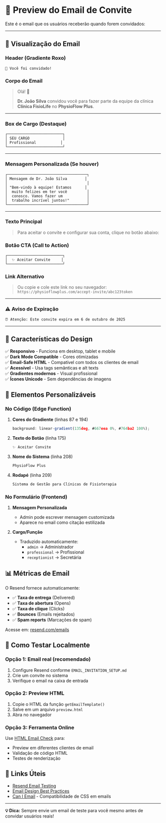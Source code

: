 # 📧 Preview do Email de Convite

Este é o email que os usuários receberão quando forem convidados:

---

## 📱 Visualização do Email

### Header (Gradiente Roxo)
```
🎉 Você foi convidado!
```

### Corpo do Email

> Olá! 👋
>
> **Dr. João Silva** convidou você para fazer parte da equipe da clínica **Clínica FisioLife** no **PhysioFlow Plus**.

---

### Box de Cargo (Destaque)
```
┌─────────────────────────┐
│ SEU CARGO               │
│ Profissional           │
└─────────────────────────┘
```

---

### Mensagem Personalizada (Se houver)
```
┌────────────────────────────────────┐
│ Mensagem de Dr. João Silva        │
│                                    │
│ "Bem-vindo à equipe! Estamos      │
│  muito felizes em ter você         │
│  conosco. Vamos fazer um           │
│  trabalho incrível juntos!"        │
└────────────────────────────────────┘
```

---

### Texto Principal

> Para aceitar o convite e configurar sua conta, clique no botão abaixo:

### Botão CTA (Call to Action)
```
┌─────────────────────────┐
│  ✨ Aceitar Convite     │
└─────────────────────────┘
```

### Link Alternativo

> Ou copie e cole este link no seu navegador:
> `https://physioflowplus.com/accept-invite/abc123token`

---

### ⚠️ Aviso de Expiração
```
⏰ Atenção: Este convite expira em 6 de outubro de 2025
```

---

## 🎨 Características do Design

✅ **Responsivo** - Funciona em desktop, tablet e mobile  
✅ **Dark Mode Compatible** - Cores otimizadas  
✅ **Email-Safe HTML** - Compatível com todos os clientes de email  
✅ **Acessível** - Usa tags semânticas e alt texts  
✅ **Gradientes modernos** - Visual profissional  
✅ **Ícones Unicode** - Sem dependências de imagens  

## 🎯 Elementos Personalizáveis

### No Código (Edge Function)

1. **Cores do Gradiente** (linhas 87 e 194)
   ```typescript
   background: linear-gradient(135deg, #667eea 0%, #764ba2 100%);
   ```

2. **Texto do Botão** (linha 175)
   ```html
   ✨ Aceitar Convite
   ```

3. **Nome do Sistema** (linha 208)
   ```html
   PhysioFlow Plus
   ```

4. **Rodapé** (linha 209)
   ```html
   Sistema de Gestão para Clínicas de Fisioterapia
   ```

### No Formulário (Frontend)

1. **Mensagem Personalizada**
   - Admin pode escrever mensagem customizada
   - Aparece no email como citação estilizada

2. **Cargo/Função**
   - Traduzido automaticamente:
     - `admin` → Administrador
     - `professional` → Profissional
     - `receptionist` → Secretária

## 📊 Métricas de Email

O Resend fornece automaticamente:

- ✅ **Taxa de entrega** (Delivered)
- ✅ **Taxa de abertura** (Opens)
- ✅ **Taxa de clique** (Clicks)
- ✅ **Bounces** (Emails rejeitados)
- ✅ **Spam reports** (Marcações de spam)

Acesse em: [resend.com/emails](https://resend.com/emails)

## 🧪 Como Testar Localmente

### Opção 1: Email real (recomendado)

1. Configure Resend conforme `EMAIL_INVITATION_SETUP.md`
2. Crie um convite no sistema
3. Verifique o email na caixa de entrada

### Opção 2: Preview HTML

1. Copie o HTML da função `getEmailTemplate()` 
2. Salve em um arquivo `preview.html`
3. Abra no navegador

### Opção 3: Ferramenta Online

Use [HTML Email Check](https://www.htmlemailcheck.com/check/) para:
- Preview em diferentes clientes de email
- Validação de código HTML
- Testes de renderização

## 🔗 Links Úteis

- [Resend Email Testing](https://resend.com/docs/send-with-nodejs#testing)
- [Email Design Best Practices](https://www.campaignmonitor.com/resources/guides/email-marketing-best-practices/)
- [Can I Email](https://www.caniemail.com/) - Compatibilidade de CSS em emails

---

**💡 Dica:** Sempre envie um email de teste para você mesmo antes de convidar usuários reais!
